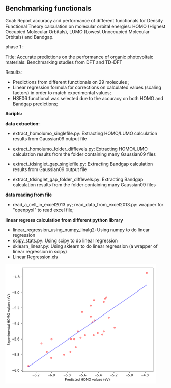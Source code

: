 ## Benchmarking functionals

Goal: Report accuracy and performance of different functionals for Density Functional Theory calculation on molecular orbital energies: HOMO (Highest Occupied Molecular Orbitals), LUMO (Lowest Unoccupied Molecular Orbitals) and Bandgap.



phase 1 : 

Title: Accurate predictions on the performance of organic photovoltaic materials: Benchmarking studies from DFT and TD-DFT

Results:

- Predictions from different functionals on 29 molecules ;
- Linear regression formula for corrections on calculated values (scaling factors) in order to match experimental values;
- HSE06 functional was selected due to the accuracy on both HOMO and Bandgap predictions;

**Scripts:**

**data extraction:**

- extract_homolumo_singlefile.py: Extracting HOMO/LUMO calculation results from Gaussian09 output file

- extract_homolumo_folder_difflevels.py: Extracting HOMO/LUMO calculation results from the folder containing many Gaussian09 files

- extract_tdsinglet_gap_singlefile.py:  Extracting Bandgap calculation results from Gaussian09 output file

- extract_tdsinglet_gap_folder_difflevels.py: Extracting Bandgap calculation results from the folder containing many Gaussian09 files

**data reading from file**
- read_a_cell_in_excel2013.py; read_data_from_excel2013.py: wrapper for "openpyxl" to read excel file;

**linear regress calculation from different python library**
- linear_regression_using_numpy_linalg2: Using numpy to do linear regression
- scipy_stats.py: Using scipy to do linear regression 
- sklearn_linear.py: Using sklearn to do linear regression (a wrapper of linear regression in scipy)
- Linear Regression.xls

![Result from linear_regression_using_numpy_linalg2](linear_regression_using_numpy_linalg2.png)

